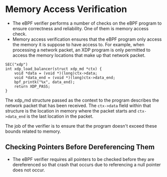 # Memory Access Verification 
- The eBPF verifier performs a number of checks on the eBPF program to ensure correctness and reliability. One of them is memory access check.
- Memory access verification ensures that the eBPF program only access the memory it is suppose to have access to. For example, when processing a network packet, an XDP program is only permitted to access the memory locations that make up that network packet. 
```
SEC("xdp")
int xdp_load_balancer(struct xdp_md *ctx) {
    void *data = (void *)(long)ctx->data;
    void *data_end = (void *)(long)ctx->data_end;
    bpf_printk("%x", data_end);
    return XDP_PASS;
}
```

The xdp_md structure passed as the context to the program describes the network packet that has been received. The ```ctx->data``` field within that structure is the location in memory where the packet starts and ```ctx->data_end``` is the last location in the packet. 

The job of the verifier is to ensure that the program doesn't exceed these bounds related to memory.

## Checking Pointers Before Dereferencing Them
- The eBPF verifier requires all pointers to be checked before they are dereferenced so that crash that occurs due to referencing a null pointer does not occur. 
